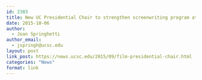 ```yaml
---
id: 2303
title: New UC Presidential Chair to strengthen screenwriting program at UC Santa Cruz
date: 2015-10-06
author:
  - Joan Springhetti
author_email:
  - jspringh@ucsc.edu
layout: post
link_post: https://news.ucsc.edu/2015/09/film-presidential-chair.html
categories: "News"
format: link
---
```

